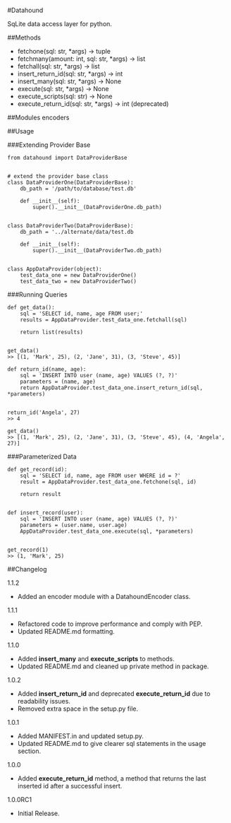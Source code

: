 #Datahound

SqLite data access layer for python.

##Methods

* fetchone(sql: str, *args) -> tuple
* fetchmany(amount: int, sql: str, *args) -> list
* fetchall(sql: str, *args) -> list
* insert_return_id(sql: str, *args) -> int
* insert_many(sql: str, *args) -> None
* execute(sql: str, *args) -> None
* execute_scripts(sql: str) -> None
* execute_return_id(sql: str, *args) -> int (deprecated)

##Modules
encoders

##Usage

###Extending Provider Base

    from datahound import DataProviderBase
    
    
    # extend the provider base class
    class DataProviderOne(DataProviderBase):
        db_path = '/path/to/database/test.db'
        
        def __init__(self):
            super().__init__(DataProviderOne.db_path)
    
    
    class DataProviderTwo(DataProviderBase):
        db_path = '../alternate/data/test.db
        
        def __init__(self):
            super().__init__(DataProviderTwo.db_path)
    
    
    class AppDataProvider(object):
        test_data_one = new DataProviderOne()
        test_data_two = new DataProviderTwo()
    
###Running Queries

    def get_data():
        sql = 'SELECT id, name, age FROM user;'
        results = AppDataProvider.test_data_one.fetchall(sql)
        
        return list(results)
    
    
    get_data()
    >> [(1, 'Mark', 25), (2, 'Jane', 31), (3, 'Steve', 45)]
    
    def return_id(name, age):
        sql = 'INSERT INTO user (name, age) VALUES (?, ?)'
        parameters = (name, age)
        return AppDataProvider.test_data_one.insert_return_id(sql, *parameters)
    
    
    return_id('Angela', 27)
    >> 4
    
    get_data()
    >> [(1, 'Mark', 25), (2, 'Jane', 31), (3, 'Steve', 45), (4, 'Angela', 27)]
    
    
###Parameterized Data
    
    def get_record(id):
        sql = 'SELECT id, name, age FROM user WHERE id = ?'
        result = AppDataProvider.test_data_one.fetchone(sql, id)
        
        return result


    def insert_record(user):
        sql = 'INSERT INTO user (name, age) VALUES (?, ?)'
        parameters = (user.name, user.age)
        AppDataProvider.test_data_one.execute(sql, *parameters)
        
        
    get_record(1)
    >> (1, 'Mark', 25)

##Changelog

1.1.2
* Added an encoder module with a DatahoundEncoder class.

1.1.1

* Refactored code to improve performance and comply with PEP.
* Updated README.md formatting.

1.1.0

* Added **insert_many** and **execute_scripts** to methods.
* Updated README.md and cleaned up private method in package.

1.0.2

* Added **insert_return_id** and deprecated **execute_return_id** due to readability issues.
* Removed extra space in the setup.py file.

1.0.1

* Added MANIFEST.in and updated setup.py.
* Updated README.md to give clearer sql statements in the usage section.

1.0.0

* Added **execute_return_id** method, a method that returns the last inserted id after a successful insert.

1.0.0RC1

* Initial Release.